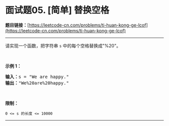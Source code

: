 # 面试题05. [简单] 替换空格

**题目链接：**[https://leetcode-cn.com/problems/ti-huan-kong-ge-lcof](https://leetcode-cn.com/problems/ti-huan-kong-ge-lcof)

---

<div class="content__1Y2H">
 <div class="notranslate">
  <p>请实现一个函数，把字符串 <code>s</code> 中的每个空格替换成"%20"。</p> 
  <p>&nbsp;</p> 
  <p><strong>示例 1：</strong></p> 
  <pre class="language-text"><strong>输入：</strong>s = "We are happy."
<strong>输出：</strong>"We%20are%20happy."</pre> 
  <p>&nbsp;</p> 
  <p><strong>限制：</strong></p> 
  <p><code>0 &lt;= s 的长度 &lt;= 10000</code></p> 
 </div>
</div>

---

```

```